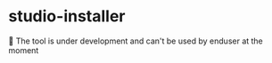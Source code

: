 # studio-installer
:pushpin: The tool is under development and can't be used by enduser at the moment
